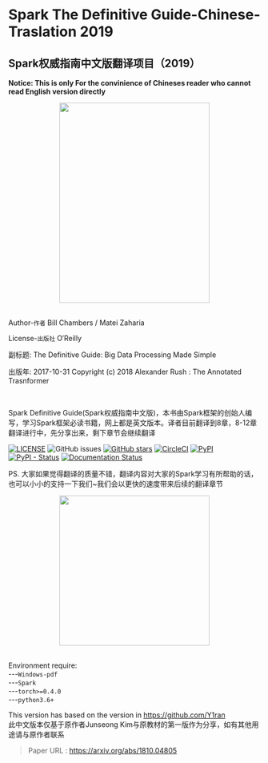 # Spark The Definitive Guide-Chinese-Traslation 2019


## Spark权威指南中文版翻译项目（2019）
**Notice: This is only For the convinience of Chineses reader who cannot read English version directly**  

<div align=center><img width="300" height="400" src="https://img3.doubanio.com/view/subject/l/public/s29478060.jpg"/></div>

<br>

Author-`作者`
Bill Chambers / Matei Zaharia 

License-`出版社`
O′Reilly

副标题: The Definitive Guide: Big Data Processing Made Simple

出版年: 2017-10-31
Copyright (c) 2018 Alexander Rush : The Annotated Trasnformer

<br>

Spark Definitive Guide(Spark权威指南中文版)，本书由Spark框架的创始人编写，学习Spark框架必读书籍，网上都是英文版本。译者目前翻译到8章，8-12章翻译进行中，先分享出来，剩下章节会继续翻译




[![LICENSE](https://img.shields.io/github/license/codertimo/BERT-pytorch.svg)](https://github.com/codertimo/BERT-pytorch/blob/master/LICENSE)
![GitHub issues](https://img.shields.io/github/issues/codertimo/BERT-pytorch.svg)
[![GitHub stars](https://img.shields.io/github/stars/codertimo/BERT-pytorch.svg)](https://github.com/codertimo/BERT-pytorch/stargazers)
[![CircleCI](https://circleci.com/gh/codertimo/BERT-pytorch.svg?style=shield)](https://circleci.com/gh/codertimo/BERT-pytorch)
[![PyPI](https://img.shields.io/pypi/v/bert-pytorch.svg)](https://pypi.org/project/bert_pytorch/)
[![PyPI - Status](https://img.shields.io/pypi/status/bert-pytorch.svg)](https://pypi.org/project/bert_pytorch/)
[![Documentation Status](https://readthedocs.org/projects/bert-pytorch/badge/?version=latest)](https://bert-pytorch.readthedocs.io/en/latest/?badge=latest)


PS. 大家如果觉得翻译的质量不错，翻译内容对大家的Spark学习有所帮助的话，也可以小小的支持一下我们~我们会以更快的速度带来后续的翻译章节


<div align=center><img width="300" height="300" src="https://img-blog.csdnimg.cn/20190221155609471.png?x-oss-process=image/watermark,type_ZmFuZ3poZW5naGVpdGk,shadow_10,text_aHR0cHM6Ly9ibG9nLmNzZG4ubmV0L3FxXzM5NTIxNTU0,size_16,color_FFFFFF,t_70"/></div>


<br>




Environment require:  
               ---`Windows-pdf `  
               ---`Spark`   
               ---`torch>=0.4.0`  
               ---`python3.6+`  

This version has based on the version in https://github.com/Y1ran  
此中文版本仅基于原作者Junseong Kim与原教材的第一版作为分享，如有其他用途请与原作者联系  

> Paper URL : https://arxiv.org/abs/1810.04805

